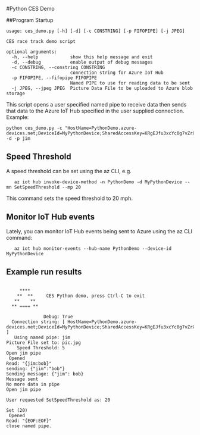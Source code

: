#Python CES Demo

##Program Startup
```
usage: ces_demo.py [-h] [-d] [-c CONSTRING] [-p FIFOPIPE] [-j JPEG]

CES race track demo script

optional arguments:
  -h, --help            show this help message and exit
  -d, --debug           enable output of debug messages
  -c CONSTRING, --constring CONSTRING
                        connection string for Azure IoT Hub
  -p FIFOPIPE, --fifopipe FIFOPIPE
                        Named PIPE to use for reading data to be sent
  -j JPEG, --jpeg JPEG  Picture Data File to be uploaded to Azure blob storage
```

This script opens a user specified named pipe to receive data then sends that data to the Azure IoT Hub specified in the user supplied connection. Example: 
```
python ces_demo.py -c "HostName=PythonDemo.azure-devices.net;DeviceId=MyPythonDevice;SharedAccessKey=KRgEJfu3xcYc0g7vZrX5pUUQ7ssS80Lt3uSH7/LHEIU=" -d -p jim
```

## Speed Threshold
A speed threshold can be set using the az CLI, e.g.
```
   az iot hub invoke-device-method -n PythonDemo -d MyPythonDevice --mn SetSpeedThreshold --mp 20
```

This command sets the speed threshold to 20 mph.

## Monitor IoT Hub events
Lately, you can monitor IoT Hub events being sent to Azure using the az CLI command:
```
   az iot hub monitor-events --hub-name PythonDemo --device-id MyPythonDevice
```

## Example run results
```
               
     ****      
    **  **     CES Python demo, press Ctrl-C to exit
   **    **    
  ** ==== **   

              Debug: True
  Connection string: [ HostName=PythonDemo.azure-devices.net;DeviceId=MyPythonDevice;SharedAccessKey=KRgEJfu3xcYc0g7vZrX5pUUQ7ssS80Lt3uSH7/LHEIU= ]
   Using named pipe: jim
Picture File set to: pic.jpg
    Speed Threshold: 5
Open jim pipe
 Opened
Read: "{jim:bob}"
sending: {"jim":"bob"}
Sending message: {"jim": bob}
Message sent
No more data in pipe
Open jim pipe

User requested SetSpeedThreshold as: 20

Set (20)
 Opened
Read: "{EOF:EOF}"
close named pipe.
```

